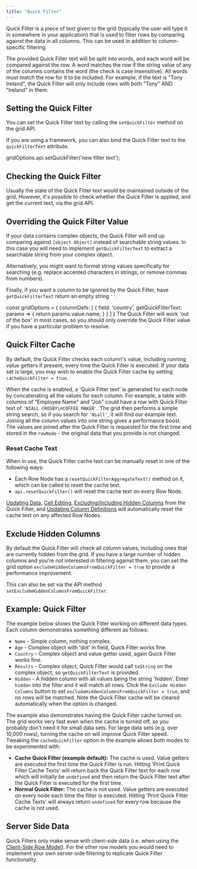 ```yaml
---
title: "Quick Filter"
---
```


Quick Filter is a piece of text given to the grid (typically the user will type it in somewhere in your application) that is used to filter rows by comparing against the data in all columns. This can be used in addition to column-specific filtering.

The provided Quick Filter text will be split into words, and each word will be compared against the row. A word matches the row if the string value of any of the columns contains the word (the check is case insensitive). All words must match the row for it to be included. For example, if the text is "Tony Ireland", the Quick Filter will only include rows with both "Tony" AND "Ireland" in them.

## Setting the Quick Filter

You can set the Quick Filter text by calling the `setQuickFilter` method on the grid API.

<api-documentation source='grid-api/api.json' section='filter' names='["setQuickFilter"]'></api-documentation>

If you are using a framework, you can also bind the Quick Filter text to the `quickFilterText` attribute.

<api-documentation source='grid-options/properties.json' section='filter' names='["quickFilterText"]'></api-documentation>

<snippet>
gridOptions.api.setQuickFilter('new filter text');
</snippet>

## Checking the Quick Filter

Usually the state of the Quick Filter text would be maintained outside of the grid. However, it's possible to check whether the Quick Filter is applied, and get the current text, via the grid API.

<api-documentation source='grid-api/api.json' section='filter' names='["isQuickFilterPresent", "getQuickFilter"]'></api-documentation>

## Overriding the Quick Filter Value

If your data contains complex objects, the Quick Filter will end up comparing against `[object Object]` instead of searchable string values. In this case you will need to implement `getQuickFilterText` to extract a searchable string from your complex object. 

Alternatively, you might want to format string values specifically for searching (e.g. replace accented characters in strings, or remove commas from numbers).

Finally, if you want a column to be ignored by the Quick Filter, have `getQuickFilterText` return an empty string `''`.

<api-documentation source='column-properties/properties.json' section='filtering' names='["getQuickFilterText"]'></api-documentation>

<snippet>
const gridOptions = {
    columnDefs: [
        {
            field: 'country',
            getQuickFilterText: params => {
                return params.value.name;
            }
        }
    ]
}
</snippet>


<note>
The Quick Filter will work 'out of the box' in most cases, so you should only override the Quick Filter value if you have a particular problem to resolve.
</note>

## Quick Filter Cache

By default, the Quick Filter checks each column's value, including running value getters if present, every time the Quick Filter is executed. If your data set is large, you may wish to enable the Quick Filter cache by setting `cacheQuickFilter = true`.

<api-documentation source='grid-options/properties.json' section='filter' names='["cacheQuickFilter"]'></api-documentation>

When the cache is enabled, a 'Quick Filter text' is generated for each node by concatenating all the values for each column. For example, a table with columns of "Employee Name" and "Job" could have a row with Quick Filter text of `'NIALL CROSBY\nCOFFEE MAKER'`. The grid then performs a simple string search, so if you search for `'Niall'`, it will find our example text. Joining all the column values into one string gives a performance boost. The values are joined after the Quick Filter is requested for the first time and stored in the `rowNode` - the original data that you provide is not changed.

### Reset Cache Text

When in use, the Quick Filter cache text can be manually reset in one of the following ways:

- Each Row Node has a `resetQuickFilterAggregateText()` method on it, which can be called to reset the cache text.
- `api.resetQuickFilter()` will reset the cache text on every Row Node.

[Updating Data](/data-update/), [Cell Editing](/cell-editing/), [Excluding/Including Hidden Columns](#exclude-hidden-columns) from the Quick Filter, and [Updating Column Definitions](/column-updating-definitions/) will automatically reset the cache text on any affected Row Nodes.

## Exclude Hidden Columns

By default the Quick Filter will check all column values, including ones that are currently hidden from the grid. If you have a large number of hidden columns and you're not interested in filtering against them, you can set the grid option `excludeHiddenColumnsFromQuickFilter = true` to provide a performance improvement.

This can also be set via the API method `setExcludeHiddenColumnsFromQuickFilter`.

<api-documentation source='grid-options/properties.json' section='filter' names='["excludeHiddenColumnsFromQuickFilter"]'></api-documentation>

<api-documentation source='grid-api/api.json' section='filter' names='["setExcludeHiddenColumnsFromQuickFilter"]'></api-documentation>

## Example: Quick Filter

The example below shows the Quick Filter working on different data types. Each column demonstrates something different as follows:

- `Name` - Simple column, nothing complex.
- `Age` - Complex object with 'dot' in field, Quick Filter works fine.
- `Country` - Complex object and value getter used, again Quick Filter works fine.
- `Results` - Complex object, Quick Filter would call `toString` on the complex object, so `getQuickFilterText` is provided.
- `Hidden` - A hidden column with all values being the string 'hidden'. Enter `hidden` into the filter and it will match all rows. Click the `Exclude Hidden Columns` button to set `excludeHiddenColumnsFromQuickFilter = true`, and no rows will be matched. Note the Quick Filter cache will be cleared automatically when the option is changed.

The example also demonstrates having the Quick Filter cache turned on. The grid works very fast even when the cache is turned off, so you probably don't need it for small data sets. For large data sets (e.g. over 10,000 rows), turning the cache on will improve Quick Filter speed. Tweaking the `cacheQuickFilter` option in the example allows both modes to be experimented with:

- **Cache Quick Filter (example default):** The cache is used. Value getters are executed the first time the Quick Filter is run. Hitting 'Print Quick Filter Cache Texts' will return back the Quick Filter text for each row which will initially be `undefined` and then return the Quick Filter text after the Quick Filter is executed for the first time.
- **Normal Quick Filter:** The cache is not used. Value getters are executed on every node each time the filter is executed. Hitting 'Print Quick Filter Cache Texts' will always return `undefined` for every row because the cache is not used.

<grid-example title='Quick Filter' name='quick-filter' type='generated' options='{ "exampleHeight": 580 }'></grid-example>

## Server Side Data

Quick Filters only make sense with client-side data (i.e. when using the [Client-Side Row Model](/client-side-model/)). For the other row models you would need to implement your own server-side filtering to replicate Quick Filter functionality.

